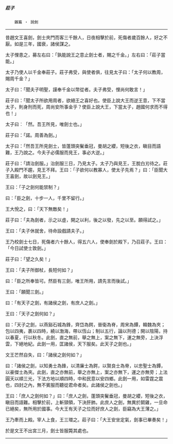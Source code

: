 

##### 莊子
　　`雜篇 ‧ 說劍`

* * *

昔趙文王喜劍，劍士夾門而客三千餘人，日夜相擊於前，死傷者歲百餘人，好之不厭。如是三年，國衰，諸侯謀之。

太子悝患之，募左右曰：「孰能說王之意止劍士者，賜之千金。」左右曰：「莊子當能。」

太子乃使人以千金奉莊子。莊子弗受，與使者俱，往見太子曰：「太子何以教周，賜周千金？」

太子曰：「聞夫子明聖，謹奉千金以幣從者。夫子弗受，悝尚何敢言！」

莊子曰：「聞太子所欲用周者，欲絕王之喜好也。使臣上說大王而逆王意，下不當太子，則身刑而死，周尚安所事金乎？使臣上說大王，下當太子，趙國何求而不得也！」

太子曰︰「然。吾王所見，唯劍士也。」

莊子曰：「諾。周善為劍。」

太子曰：「然吾王所見劍士，皆蓬頭突鬢垂冠，曼胡之纓，短後之衣，瞋目而語難，王乃說之。今夫子必儒服而見王，事必大逆。」

莊子曰：「請治劍服。」治劍服三日，乃見太子。太子乃與見王，王脫白刃待之。莊子入殿門不趨，見王不拜。王曰：「子欲何以教寡人，使太子先焉？」曰：「臣聞大王喜劍，故以劍見王。」

王曰：「子之劍何能禁制？」

曰：「臣之劍，十步一人，千里不留行。」

王大悅之，曰：「天下無敵矣！」

莊子曰：「夫為劍者，示之以虛，開之以利，後之以發，先之以至。願得試之。」

王曰：「夫子休就舍，待命設戲請夫子。」

王乃校劍士七日，死傷者六十餘人，得五六人，使奉劍於殿下，乃召莊子。王曰：「今日試使士敦劍。」

莊子曰：「望之久矣！」

王曰：「夫子所御杖，長短何如？」

曰：「臣之所奉皆可。然臣有三劍，唯王所用，請先言而後試。」

王曰：「願聞三劍。」

曰：「有天子之劍，有諸侯之劍，有庶人之劍。」

王曰：「天子之劍何如？」

曰：「天子之劍，以燕谿石城為鋒，齊岱為鍔，晉衛為脊，周宋為鐔，韓魏為夾；包以四夷，裹以四時，繞以渤海，帶以恆山；制以五行，論以刑德；開以陰陽，持以春夏，行以秋冬。此劍，直之無前，舉之無上，案之無下，運之無旁，上決浮雲，下絕地紀。此劍一用，匡諸侯，天下服矣。此天子之劍也。」

文王芒然自失，曰：「諸侯之劍何如？」

曰：「諸侯之劍，以知勇士為鋒，以清廉士為鍔，以賢良士為脊，以忠聖士為鐔，以豪傑士為夾。此劍，直之亦無前，舉之亦無上，案之亦無下，運之亦無旁；上法圓天以順三光，下法方地以順四時，中和民意以安四鄉。此劍一用，如雷霆之震也，四封之內，無不賓服而聽從君命者矣。此諸侯之劍也。」

王曰：「庶人之劍何如？」曰：「庶人之劍，蓬頭突鬢垂冠，曼胡之纓，短後之衣，瞋目而語難。相擊於前，上斬頸領，下決肝肺。此庶人之劍，無異於鬬雞，一旦命已絕矣，無所用於國事。今大王有天子之位而好庶人之劍，臣竊為大王薄之。」

王乃牽而上殿。宰人上食，王三環之。莊子曰：「大王安坐定氣，劍事已畢奏矣！」

於是文王不出宮三月，劍士皆服斃其處也。

* * *

